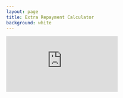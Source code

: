 ```yaml
---
layout: page
title: Extra Repayment Calculator
background: white
---
```


<div>
    <iframe class="amortisation-calc" frameborder="0"
        src="https://www.ooba.co.za/calculators/home-loan-amortisation-calculator?iframe=true&iftype=evogroup"
        title="Extra Repayment Calculator"></iframe>
</div>